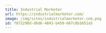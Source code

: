 ```yaml
---
title: Industrial Marketer
url: https://industrialmarketer.com/
image: /img/sites/industrialmarketer.com.png
id: f872290d-d6d6-4843-b450-667c8b1651a5
---
```

